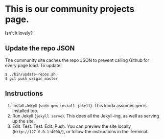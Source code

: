 # This is our community projects page.

Isn't it lovely?

## Update the repo JSON

The community site caches the repo JSON to prevent calling Github for every page load. To update:

```
$ ./bin/update-repos.sh
$ git push origin master
````

## Instructions

1. Install Jekyll (`sudo gem install jekyll`). This kinda assumes `gem` is installed too.
2. Run Jekyll (`jekyll serve`). This does all the Jekyll-ing, as well as serving up the site.
3. Edit. Test. Test. Edit. Push. You can preview the site locally (`http://127.0.0.1:4000/`), or follow the instructions in the Terminal.